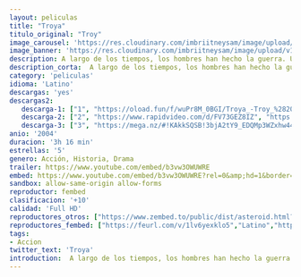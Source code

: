 ```yaml
---
layout: peliculas
title: "Troya"
titulo_original: "Troy"
image_carousel: 'https://res.cloudinary.com/imbriitneysam/image/upload/v1546629726/troya-poster-min.jpg'
image_banner: 'https://res.cloudinary.com/imbriitneysam/image/upload/v1546629730/troya-banner-min.jpg'
description: A largo de los tiempos, los hombres han hecho la guerra. Unos por poder, otros por gloria o por honor - y algunos por amor. En la antigua Grecia, la pasión de dos de los amantes más legendarios de la historia, Paris, príncipe de Troya y Helena, reina de Esparta, desencadena una guerra que asolará una civilización. El robo de Helena a su esposo, el rey Menelao, por parte de Paris es un insulto que no se puede tolerar. El orgullo familiar establece que una afrenta a Menelao es una afrenta a su hermano Agamenón, el poderoso rey de Micenas, que no tarda en reunir a todas las grandes tribus de Grecia para recuperar a Helena de manos de los troyanos y defender el honor de su hermano. La verdad es que la lucha por el honor por parte de Agamenón está corrompida por su incontenible codicia - necesita el control de Troya para asegurarse la supremacía de su ya vasto imperio. La ciudad amurallada, bajo el mando del rey Príamo y defendida por el poderoso príncipe Héctor, es una fortaleza en la que ningún ejército ha sido capaz de penetrar. Sólo un hombre se erige en la clave para la victoria o la derrota de Troya - Aquiles, considerado el más grande guerrero vivo. Arrogante, rebelde y aparentemente invencible, Aquiles no siente lealtad hacia nadie ni hacia nada, excepto a su propia gloria. Es su insaciable ansia de fama eterna lo que le lleva a atacar las puertas de Troya bajo el estandarte de Agamenón - pero será el amor el que finalmente decida su destino. Dos mundos irán a la guerra por el honor y el poder. Miles de hombres morirán en su lucha por alcanzar la gloria. Y, por amor, una nación quedará reducida a cenizas.
description_corta:  A largo de los tiempos, los hombres han hecho la guerra. Unos por poder, otros por gloria o por honor - y algunos por amor. En la antigua Grecia, la pasión de dos de los amantes más legendarios de la historia, Paris, príncipe de Troya y Helena, reina de..
category: 'peliculas'
idioma: 'Latino'
descargas: 'yes'
descargas2:
   descarga-1: ["1", "https://oload.fun/f/wuPr8M_0BGI/Troya_-Troy_%282004%29.MP4.mp4", "https://www.google.com/s2/favicons?domain=openload.co","OpenLoad","https://res.cloudinary.com/imbriitneysam/image/upload/v1541473684/mexico.png", "Latino", "Full HD"]
   descarga-2: ["2", "https://www.rapidvideo.com/d/FV73GEZ8IZ", "https://www.google.com/s2/favicons?domain=www.rapidvideo.com","RapidVideo","https://res.cloudinary.com/imbriitneysam/image/upload/v1541473684/mexico.png", "Latino", "Full HD"]
   descarga-3: ["3", "https://mega.nz/#!KAkkSQSB!3bjA2tY9_EDQMp3WZxhw44GSsYjSBsxnFNfsklHJ-to", "https://www.google.com/s2/favicons?domain=mega.nz","Mega","https://res.cloudinary.com/imbriitneysam/image/upload/v1541473684/mexico.png", "Latino", "Full HD"]
anio: '2004'
duracion: '3h 16 min'
estrellas: '5'
genero: Acción, Historia, Drama
trailer: https://www.youtube.com/embed/b3vw3OWUWRE
embed: https://www.youtube.com/embed/b3vw3OWUWRE?rel=0&amp;hd=1&border=0&wmode=opaque&enablejsapi=1&modestbranding=1&controls=1&showinfo=1
sandbox: allow-same-origin allow-forms
reproductor: fembed
clasificacion: '+10'
calidad: 'Full HD'
reproductores_otros: ["https://www.zembed.to/public/dist/asteroid.html?id=329ac02e08bab2a4b9f0f0fe3a14b206&title=Troy","Latino","https://gdriveplayer.me/embed2.php?link=opdBoFq5ycdudpF70jbqEwu%252FKygSl3rsO0WA0wq6WdCQWh7FXgcLlb0yPxlKMclC85wpdEKg0BNZT8ywSt%252F5yS0M15hzVEx%252BNYbXUkYXZFrDQyVj9QuUUpWOCBQ11W6IK7tzfouszK3iey3uZElTniisUQw%252BIJTQXVYQOM25yhegbhOZDm60pjnWALKCqeoztAotzOJzavc2GSGkcyUqJ2","Latino","https://mstream.space/63ej5lwqv6lp","Latino"]
reproductores_fembed: ["https://feurl.com/v/1lv6yexklo5","Latino","https://animekao.xyz/v/40ox4g6ly98","Latino"]
tags:
- Accion
twitter_text: 'Troya'
introduction:  A largo de los tiempos, los hombres han hecho la guerra. Unos por poder, otros por gloria o por honor - y algunos por amor. En la antigua Grecia, la pasión de dos de los amantes más legendarios de la historia, Paris, príncipe de Troya y Helena, reina de..
---
```












